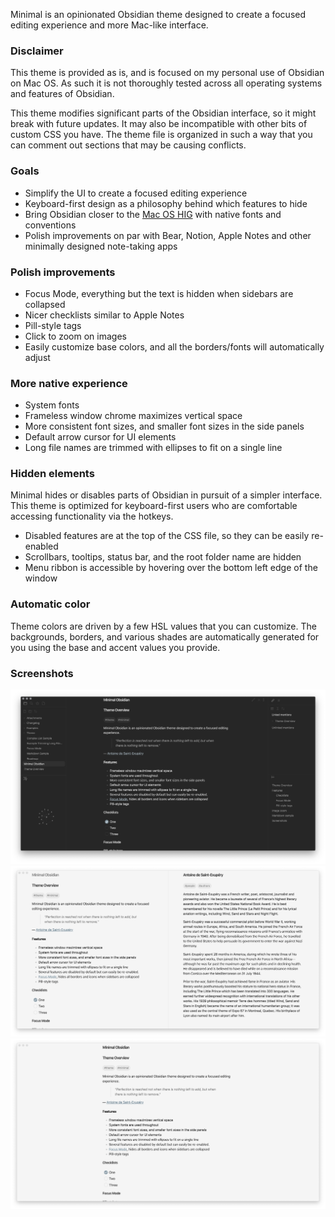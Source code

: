 Minimal is an opinionated Obsidian theme designed to create a focused editing experience and more Mac-like interface.

### Disclaimer

This theme is provided as is, and is focused on my personal use of Obsidian on Mac OS. As such it is not thoroughly tested across all operating systems and features of Obsidian. 

This theme modifies significant parts of the Obsidian interface, so it might break with future updates. It may also be incompatible with other bits of custom CSS you have. The theme file is organized in such a way that you can comment out sections that may be causing conflicts.

### Goals

- Simplify the UI to create a focused editing experience
- Keyboard-first design as a philosophy behind which features to hide
- Bring Obsidian closer to the [Mac OS HIG](https://developer.apple.com/design/human-interface-guidelines/macos/overview/themes/) with native fonts and conventions
- Polish improvements on par with Bear, Notion, Apple Notes and other minimally designed note-taking apps

### Polish improvements

- Focus Mode, everything but the text is hidden when sidebars are collapsed
- Nicer checklists similar to Apple Notes
- Pill-style tags
- Click to zoom on images
- Easily customize base colors, and all the borders/fonts will automatically adjust

### More native experience

- System fonts
- Frameless window chrome maximizes vertical space
- More consistent font sizes, and smaller font sizes in the side panels
- Default arrow cursor for UI elements
- Long file names are trimmed with ellipses to fit on a single line

### Hidden elements

Minimal hides or disables parts of Obsidian in pursuit of a simpler interface. This theme is optimized for keyboard-first users who are comfortable accessing functionality via the hotkeys.

- Disabled features are at the top of the CSS file, so they can be easily re-enabled
- Scrollbars, tooltips, status bar, and the root folder name are hidden
- Menu ribbon is accessible by hovering over the bottom left edge of the window

### Automatic color

Theme colors are driven by a few HSL values that you can customize. The backgrounds, borders, and various shades are automatically generated for you using the base and accent values you provide.

### Screenshots

![](dark-complex.png)
![](light-simple.png)
![](light-focus.png)